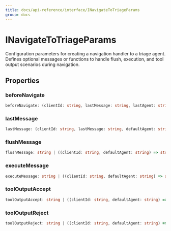```yaml
---
title: docs/api-reference/interface/INavigateToTriageParams
group: docs
---
```


# INavigateToTriageParams

Configuration parameters for creating a navigation handler to a triage agent.
Defines optional messages or functions to handle flush, execution, and tool output scenarios during navigation.

## Properties

### beforeNavigate

```ts
beforeNavigate: (clientId: string, lastMessage: string, lastAgent: string, defaultAgent: string) => void | Promise<void>
```

### lastMessage

```ts
lastMessage: (clientId: string, lastMessage: string, defaultAgent: string, lastAgent: string) => string | Promise<string>
```

### flushMessage

```ts
flushMessage: string | ((clientId: string, defaultAgent: string) => string | Promise<string>)
```

### executeMessage

```ts
executeMessage: string | ((clientId: string, defaultAgent: string) => string | Promise<string>)
```

### toolOutputAccept

```ts
toolOutputAccept: string | ((clientId: string, defaultAgent: string) => string | Promise<string>)
```

### toolOutputReject

```ts
toolOutputReject: string | ((clientId: string, defaultAgent: string) => string | Promise<string>)
```
